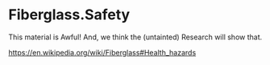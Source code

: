 # Fiberglass.Safety
This material is Awful! And, we think the (untainted) Research will show that.

https://en.wikipedia.org/wiki/Fiberglass#Health_hazards
